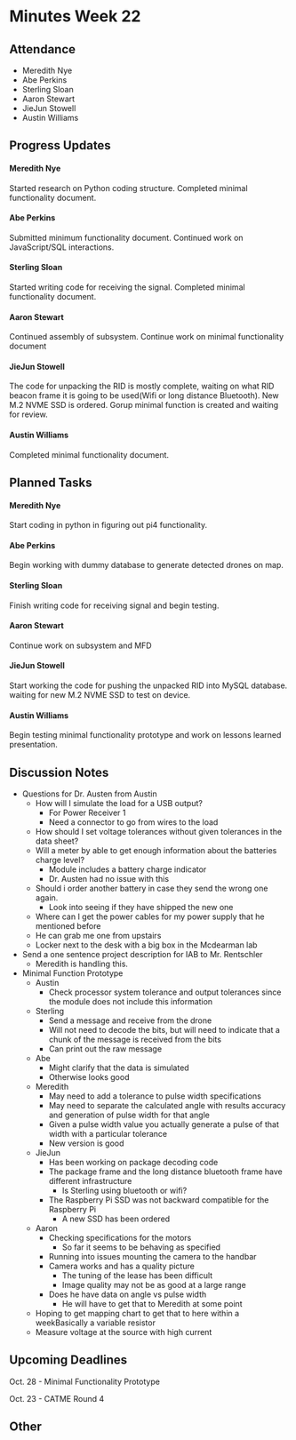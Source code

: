 # Minutes Week 22

## Attendance
   - Meredith Nye
   - Abe Perkins
   - Sterling Sloan
   - Aaron Stewart
   - JieJun Stowell
   - Austin Williams

## Progress Updates
#### Meredith Nye
Started research on Python coding structure. Completed minimal functionality document.
#### Abe Perkins
Submitted minimum functionality document. Continued work on JavaScript/SQL interactions.
#### Sterling Sloan
Started writing code for receiving the signal. Completed minimal functionality document. 
#### Aaron Stewart
Continued assembly of subsystem. Continue work on minimal functionality document
#### JieJun Stowell
The code for unpacking the RID is mostly complete, waiting on what RID beacon frame it is going to be used(Wifi or long distance Bluetooth). New M.2 NVME SSD is ordered. Gorup minimal function is created and waiting for review.
#### Austin Williams
Completed minimal functionality document.

## Planned Tasks
#### Meredith Nye
Start coding in python in figuring out pi4 functionality.
#### Abe Perkins
Begin working with dummy database to generate detected drones on map. 
#### Sterling Sloan
Finish writing code for receiving signal and begin testing. 
#### Aaron Stewart
Continue work on subsystem and MFD
#### JieJun Stowell
Start working the code for pushing the unpacked RID into MySQL database. waiting for new M.2 NVME SSD to test on device.

#### Austin Williams
Begin testing minimal functionality prototype and work on lessons learned presentation.

## Discussion Notes
- Questions for Dr. Austen from Austin
    - How will I simulate the load for a USB output?
        - For Power Receiver 1
        - Need a connector to go from wires to the load 
    - How should I set voltage tolerances without given tolerances in the data sheet?
    - Will a meter by able to get enough information about the batteries charge level?
        - Module includes a battery charge indicator
        - Dr. Austen had no issue with this
    - Should i order another battery in case they send the wrong one again. 
        - Look into seeing if they have shipped the new one
    - Where can I get the power cables for my power supply that he mentioned before
    - He can grab me one from upstairs
    - Locker next to the desk with a big box in the Mcdearman lab
- Send a one sentence project description for IAB to Mr. Rentschler
    - Meredith is handling this.
- Minimal Function Prototype
    - Austin
        - Check processor system tolerance and output tolerances since the module does not include this information
    - Sterling
        - Send a message and receive from the drone
        - Will not need to decode the bits, but will need to indicate that a chunk of the message is received from the bits
        - Can print out the raw message
    - Abe
        - Might clarify that the data is simulated
        - Otherwise looks good
    - Meredith
        - May need to add a tolerance to pulse width specifications
        - May need to separate the calculated angle with results accuracy and generation of pulse width for that angle
        - Given a pulse width value you actually generate a pulse of that width with a particular tolerance
        - New version is good
    - JieJun
        - Has been working on package decoding code
        - The package frame and the long distance bluetooth frame have different infrastructure
            - Is Sterling using bluetooth or wifi?
        - The Raspberry Pi SSD was not backward compatible for the Raspberry Pi
            - A new SSD has been ordered
    - Aaron
        - Checking specifications for the motors
            - So far it seems to be behaving as specified
        - Running into issues mounting the camera to the handbar
        - Camera works and has a quality picture
            - The tuning of the lease has been difficult
            - Image quality may not be as good at a large range
        - Does he have data on angle vs pulse width
            - He will have to get that to Meredith at some point
    - Hoping to get mapping chart to get that to here within a weekBasically a variable resistor 
    - Measure voltage at the source with high current 
## Upcoming Deadlines
Oct. 28 - Minimal Functionality Prototype

Oct. 23 - CATME Round 4
## Other
